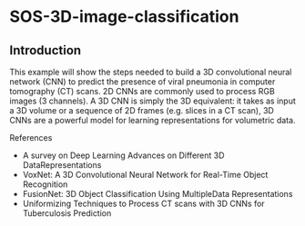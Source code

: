 # SOS-3D-image-classification
## Introduction
This example will show the steps needed to build a 3D convolutional neural network (CNN) to predict the presence of viral pneumonia in computer tomography (CT) scans. 2D CNNs are commonly used to process RGB images (3 channels). A 3D CNN is simply the 3D equivalent: it takes as input a 3D volume or a sequence of 2D frames (e.g. slices in a CT scan), 3D CNNs are a powerful model for learning representations for volumetric data.

References
* A survey on Deep Learning Advances on Different 3D DataRepresentations
* VoxNet: A 3D Convolutional Neural Network for Real-Time Object Recognition
* FusionNet: 3D Object Classification Using MultipleData Representations
* Uniformizing Techniques to Process CT scans with 3D CNNs for Tuberculosis Prediction
